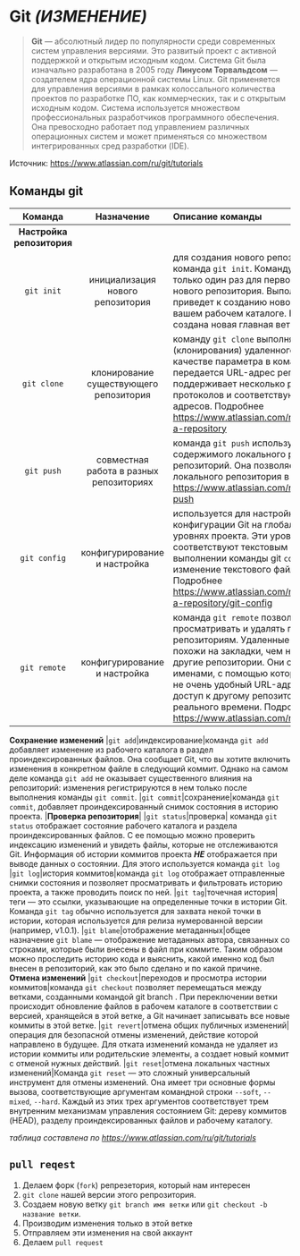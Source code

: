 # Git ***(ИЗМЕНЕНИЕ)***
>**Git** — абсолютный лидер по популярности среди современных систем управления версиями. Это развитый проект с активной поддержкой и открытым исходным кодом. Система Git была изначально разработана в 2005 году **Линусом Торвальдсом** — создателем ядра операционной системы Linux. Git применяется для управления версиями в рамках колоссального количества проектов по разработке ПО, как коммерческих, так и с открытым исходным кодом. Система используется множеством профессиональных разработчиков программного обеспечения. Она превосходно работает под управлением различных операционных систем и может применяться со множеством интегрированных сред разработки (IDE).

Источник: <https://www.atlassian.com/ru/git/tutorials>

## Команды git
|Команда|Назначение |Описание команды|
|:-:|:-:|:-|
|**Настройка репозитория**|
|`git init`|инициализация нового репозитория|для создания нового репозитория используется команда `git init`. Команду `git init` выполняют только один раз для первоначальной настройки нового репозитория. Выполнение команды приведет к созданию нового подкаталога ``.git`` в вашем рабочем каталоге. Кроме того, будет создана новая главная ветка|
|`git clone`|клонирование существующего репозитория|команду `git clone` выполняют для создания копии (клонирования) удаленного репозитория. В качестве параметра в команду `git clone` передается URL-адрес репозитория. Git поддерживает несколько различных сетевых протоколов и соответствующих форматов URL-адресов. Подробнее  <https://www.atlassian.com/ru/git/tutorials/setting-up-a-repository>
|`git push`|совместная работа в разных репозиториях| команда `git push` используется для выгрузки содержимого локального репозитория в удаленный репозиторий. Она позволяет передать коммиты из локального репозитория в удаленный. Подробнее <https://www.atlassian.com/ru/git/tutorials/syncing/git-push>|
|`git config`|конфигурирование и настройка|используется для настройки значений конфигурации Git на глобальном и локальном уровнях проекта. Эти уровни конфигурации соответствуют текстовым файлам ``.gitconfig`` . При выполнении команды git ``config`` происходит изменение текстового файла конфигурации. Подробнее  <https://www.atlassian.com/ru/git/tutorials/setting-up-a-repository/git-config>|
|`git remote`|конфигурирование и настройка|команда `git remote` позволяет создавать, просматривать и удалять подключения к другим репозиториям. Удаленные подключения скорее похожи на закладки, чем на прямые ссылки на другие репозитории. Они служат удобными именами, с помощью которых можно сослаться на не очень удобный URL-адрес, а не предоставляют доступ к другому репозиторию в режиме реального времени. Подробнее <https://www.atlassian.com/ru/git/tutorials/syncing>|
**Сохранение изменений**
|`git add`|индексирование|команда `git add` добавляет изменение из рабочего каталога в раздел проиндексированных файлов. Она сообщает Git, что вы хотите включить изменения в конкретном файле в следующий коммит. Однако на самом деле команда `git add` не оказывает существенного влияния на репозиторий: изменения регистрируются в нем только после выполнения команды `git commit`.
|`git commit`|сохранение|команда `git commit`, добавляет проиндексированный снимок состояния в историю проекта.
|**Проверка репозитория**|
|`git status`|проверка| команда `git status` отображает состояние рабочего каталога и раздела проиндексированных файлов. С ее помощью можно проверить индексацию изменений и увидеть файлы, которые не отслеживаются Git. Информация об истории коммитов проекта ***НЕ*** отображается при выводе данных о состоянии. Для этого используется команда `git log`
|`git log`|история коммитов|команда `git log` отображает отправленные снимки состояния и позволяет просматривать и фильтровать историю проекта, а также проводить поиск по ней.
|`git tag`|точечная история|теги — это ссылки, указывающие на определенные точки в истории Git. Команда `git tag` обычно используется для захвата некой точки в истории, которая используется для релиза нумерованной версии (например, v1.0.1).
|`git blame`|отображение метаданных|общее назначение `git blame` — отображение метаданных автора, связанных со строками, которые были внесены в файл при коммите. Таким образом можно проследить историю кода и выяснить, какой именно код был внесен в репозиторий, как это было сделано и по какой причине.
**Отмена изменений**
|`git checkout`|переходов и просмотра истории коммитов|команда `git checkout` позволяет перемещаться между ветками, созданными командой git branch . При переключении ветки происходит обновление файлов в рабочем каталоге в соответствии с версией, хранящейся в этой ветке, а Git начинает записывать все новые коммиты в этой ветке.
|`git revert`|отмена общих публичных изменений|операция для безопасной отмены изменений, действие которой направлено в будущее. Для отката изменений команда не удаляет из истории коммиты или родительские элементы, a создает новый коммит с отменой нужных действий.
|`git reset`|отмена локальных частных изменений|Команда `git reset` — это сложный универсальный инструмент для отмены изменений. Она имеет три основные формы вызова, соответствующие аргументам командной строки `--soft`, `--mixed`, `--hard`. Каждый из этих трех аргументов соответствует трем внутренним механизмам управления состоянием Git: дереву коммитов (HEAD), разделу проиндексированных файлов и рабочему каталогу.


*таблица составлена по <https://www.atlassian.com/ru/git/tutorials>*

## ``pull reqest``
1. Делаем форк (``fork``) репрезетория, который нам интересен
2. ``git clone`` нашей версии этого репрозитория.
2. Создаем новую ветку ```git branch имя ветки``` или `git checkout -b название ветки`.
2. Производим изменения только в этой ветке
5. Отправляем эти изменения на свой аккаунт
6. Делаем ``pull request``

